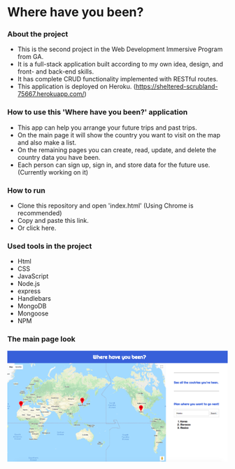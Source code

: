 # Where have you been?


### About the project

- This is the second project in the Web Development Immersive Program from GA.
- It is a full-stack application built according to my own idea, design, and front- and back-end skills.
- It has complete CRUD functionality implemented with RESTful routes.
- This application is deployed on Heroku.
(https://sheltered-scrubland-75667.herokuapp.com/)


### How to use this 'Where have you been?' application

- This app can help you arrange your future trips and past trips.
- On the main page it will show the country you want to visit on the map and also make a list.
- On the remaining pages you can create, read, update, and delete the country data you have been.
- Each person can sign up, sign in, and store data for the future use. (Currently working on it)


### How to run
- Clone this repository and open 'index.html' (Using Chrome is recommended)
- Copy and paste this link.
- Or click here.


### Used tools in the project
 - Html
 - CSS
 - JavaScript
 - Node.js
 - express
 - Handlebars
 - MongoDB
 - Mongoose
 - NPM

 ### The main page look

 ![main](main.png)
